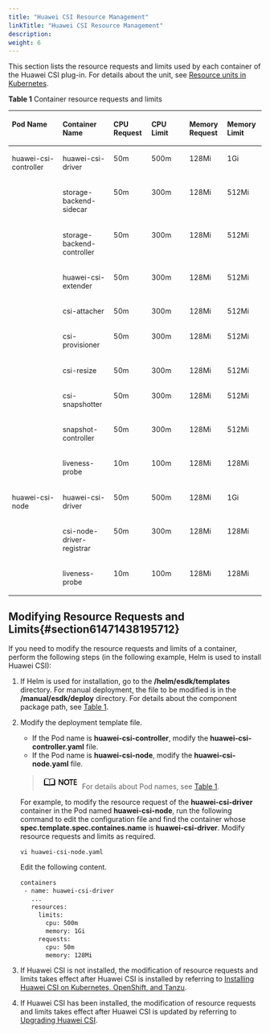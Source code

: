 ```yaml
---
title: "Huawei CSI Resource Management"
linkTitle: "Huawei CSI Resource Management"
description: 
weight: 6
---
```


This section lists the resource requests and limits used by each container of the Huawei CSI plug-in. For details about the unit, see  [Resource units in Kubernetes](https://kubernetes.io/docs/concepts/configuration/manage-resources-containers/#resource-units-in-kubernetes).

**Table  1**  Container resource requests and limits

<a name="table4106151116363"></a>
<table><thead align="left"><tr id="row131061011123614"><th class="cellrowborder" valign="top" width="20.022002200220022%" id="mcps1.2.7.1.1"><p id="p210671110368"><a name="p210671110368"></a><a name="p210671110368"></a>Pod Name</p>
</th>
<th class="cellrowborder" valign="top" width="20.132013201320138%" id="mcps1.2.7.1.2"><p id="p1110641123613"><a name="p1110641123613"></a><a name="p1110641123613"></a>Container Name</p>
</th>
<th class="cellrowborder" valign="top" width="14.951495149514955%" id="mcps1.2.7.1.3"><p id="p13106111123616"><a name="p13106111123616"></a><a name="p13106111123616"></a>CPU Request</p>
</th>
<th class="cellrowborder" valign="top" width="14.971497149714974%" id="mcps1.2.7.1.4"><p id="p16106141193612"><a name="p16106141193612"></a><a name="p16106141193612"></a>CPU Limit</p>
</th>
<th class="cellrowborder" valign="top" width="14.961496149614966%" id="mcps1.2.7.1.5"><p id="p1859019004018"><a name="p1859019004018"></a><a name="p1859019004018"></a>Memory Request</p>
</th>
<th class="cellrowborder" valign="top" width="14.961496149614966%" id="mcps1.2.7.1.6"><p id="p759011074012"><a name="p759011074012"></a><a name="p759011074012"></a>Memory Limit</p>
</th>
</tr>
</thead>
<tbody><tr id="row1410617113360"><td class="cellrowborder" rowspan="10" align="left" valign="top" width="20.022002200220022%" headers="mcps1.2.7.1.1 "><p id="p12106711173612"><a name="p12106711173612"></a><a name="p12106711173612"></a>huawei-csi-controller</p>
</td>
<td class="cellrowborder" valign="top" width="20.132013201320138%" headers="mcps1.2.7.1.2 "><p id="p203561471148"><a name="p203561471148"></a><a name="p203561471148"></a>huawei-csi-driver</p>
</td>
<td class="cellrowborder" valign="top" width="14.951495149514955%" headers="mcps1.2.7.1.3 "><p id="p1410691114363"><a name="p1410691114363"></a><a name="p1410691114363"></a>50m</p>
</td>
<td class="cellrowborder" valign="top" width="14.971497149714974%" headers="mcps1.2.7.1.4 "><p id="p101068119366"><a name="p101068119366"></a><a name="p101068119366"></a>500m</p>
</td>
<td class="cellrowborder" valign="top" width="14.961496149614966%" headers="mcps1.2.7.1.5 "><p id="p5106151123614"><a name="p5106151123614"></a><a name="p5106151123614"></a>128Mi</p>
</td>
<td class="cellrowborder" valign="top" width="14.961496149614966%" headers="mcps1.2.7.1.6 "><p id="p1810641153618"><a name="p1810641153618"></a><a name="p1810641153618"></a>1Gi</p>
</td>
</tr>
<tr id="row110621117367"><td class="cellrowborder" valign="top" headers="mcps1.2.7.1.1 "><p id="p163578472412"><a name="p163578472412"></a><a name="p163578472412"></a>storage-backend-sidecar</p>
</td>
<td class="cellrowborder" valign="top" headers="mcps1.2.7.1.2 "><p id="p1610671183614"><a name="p1610671183614"></a><a name="p1610671183614"></a>50m</p>
</td>
<td class="cellrowborder" valign="top" headers="mcps1.2.7.1.3 "><p id="p61581135114813"><a name="p61581135114813"></a><a name="p61581135114813"></a>300m</p>
</td>
<td class="cellrowborder" valign="top" headers="mcps1.2.7.1.4 "><p id="p4757124517489"><a name="p4757124517489"></a><a name="p4757124517489"></a>128Mi</p>
</td>
<td class="cellrowborder" valign="top" headers="mcps1.2.7.1.5 "><p id="p83571147748"><a name="p83571147748"></a><a name="p83571147748"></a>512Mi</p>
</td>
</tr>
<tr id="row210615118362"><td class="cellrowborder" valign="top" headers="mcps1.2.7.1.1 "><p id="p153574471746"><a name="p153574471746"></a><a name="p153574471746"></a>storage-backend-controller</p>
</td>
<td class="cellrowborder" valign="top" headers="mcps1.2.7.1.2 "><p id="p141061711183613"><a name="p141061711183613"></a><a name="p141061711183613"></a>50m</p>
</td>
<td class="cellrowborder" valign="top" headers="mcps1.2.7.1.3 "><p id="p1163203634812"><a name="p1163203634812"></a><a name="p1163203634812"></a>300m</p>
</td>
<td class="cellrowborder" valign="top" headers="mcps1.2.7.1.4 "><p id="p1130414612485"><a name="p1130414612485"></a><a name="p1130414612485"></a>128Mi</p>
</td>
<td class="cellrowborder" valign="top" headers="mcps1.2.7.1.5 "><p id="p33573471747"><a name="p33573471747"></a><a name="p33573471747"></a>512Mi</p>
</td>
</tr>
<tr id="row247533714401"><td class="cellrowborder" valign="top" headers="mcps1.2.7.1.1 "><p id="p174756378403"><a name="p174756378403"></a><a name="p174756378403"></a>huawei-csi-extender</p>
</td>
<td class="cellrowborder" valign="top" headers="mcps1.2.7.1.2 "><p id="p164756370401"><a name="p164756370401"></a><a name="p164756370401"></a>50m</p>
</td>
<td class="cellrowborder" valign="top" headers="mcps1.2.7.1.3 "><p id="p11475123794016"><a name="p11475123794016"></a><a name="p11475123794016"></a>300m</p>
</td>
<td class="cellrowborder" valign="top" headers="mcps1.2.7.1.4 "><p id="p1547573710407"><a name="p1547573710407"></a><a name="p1547573710407"></a>128Mi</p>
</td>
<td class="cellrowborder" valign="top" headers="mcps1.2.7.1.5 "><p id="p1347520377408"><a name="p1347520377408"></a><a name="p1347520377408"></a>512Mi</p>
</td>
</tr>
<tr id="row4107611173614"><td class="cellrowborder" valign="top" headers="mcps1.2.7.1.1 "><p id="p173573478411"><a name="p173573478411"></a><a name="p173573478411"></a>csi-attacher</p>
</td>
<td class="cellrowborder" valign="top" headers="mcps1.2.7.1.2 "><p id="p74288152500"><a name="p74288152500"></a><a name="p74288152500"></a>50m</p>
</td>
<td class="cellrowborder" valign="top" headers="mcps1.2.7.1.3 "><p id="p13107511123616"><a name="p13107511123616"></a><a name="p13107511123616"></a>300m</p>
</td>
<td class="cellrowborder" valign="top" headers="mcps1.2.7.1.4 "><p id="p975194719487"><a name="p975194719487"></a><a name="p975194719487"></a>128Mi</p>
</td>
<td class="cellrowborder" valign="top" headers="mcps1.2.7.1.5 "><p id="p935716471142"><a name="p935716471142"></a><a name="p935716471142"></a>512Mi</p>
</td>
</tr>
<tr id="row131071311153611"><td class="cellrowborder" valign="top" headers="mcps1.2.7.1.1 "><p id="p135774719410"><a name="p135774719410"></a><a name="p135774719410"></a>csi-provisioner</p>
</td>
<td class="cellrowborder" valign="top" headers="mcps1.2.7.1.2 "><p id="p18428111585012"><a name="p18428111585012"></a><a name="p18428111585012"></a>50m</p>
</td>
<td class="cellrowborder" valign="top" headers="mcps1.2.7.1.3 "><p id="p4534744175020"><a name="p4534744175020"></a><a name="p4534744175020"></a>300m</p>
</td>
<td class="cellrowborder" valign="top" headers="mcps1.2.7.1.4 "><p id="p6761947104814"><a name="p6761947104814"></a><a name="p6761947104814"></a>128Mi</p>
</td>
<td class="cellrowborder" valign="top" headers="mcps1.2.7.1.5 "><p id="p1135764717411"><a name="p1135764717411"></a><a name="p1135764717411"></a>512Mi</p>
</td>
</tr>
<tr id="row1110861113617"><td class="cellrowborder" valign="top" headers="mcps1.2.7.1.1 "><p id="p103571547841"><a name="p103571547841"></a><a name="p103571547841"></a>csi-resize</p>
</td>
<td class="cellrowborder" valign="top" headers="mcps1.2.7.1.2 "><p id="p194284150502"><a name="p194284150502"></a><a name="p194284150502"></a>50m</p>
</td>
<td class="cellrowborder" valign="top" headers="mcps1.2.7.1.3 "><p id="p3144194595015"><a name="p3144194595015"></a><a name="p3144194595015"></a>300m</p>
</td>
<td class="cellrowborder" valign="top" headers="mcps1.2.7.1.4 "><p id="p1641825274814"><a name="p1641825274814"></a><a name="p1641825274814"></a>128Mi</p>
</td>
<td class="cellrowborder" valign="top" headers="mcps1.2.7.1.5 "><p id="p335710477411"><a name="p335710477411"></a><a name="p335710477411"></a>512Mi</p>
</td>
</tr>
<tr id="row3919175014413"><td class="cellrowborder" valign="top" headers="mcps1.2.7.1.1 "><p id="p1635711471247"><a name="p1635711471247"></a><a name="p1635711471247"></a>csi-snapshotter</p>
</td>
<td class="cellrowborder" valign="top" headers="mcps1.2.7.1.2 "><p id="p18275151810505"><a name="p18275151810505"></a><a name="p18275151810505"></a>50m</p>
</td>
<td class="cellrowborder" valign="top" headers="mcps1.2.7.1.3 "><p id="p9641122585116"><a name="p9641122585116"></a><a name="p9641122585116"></a>300m</p>
</td>
<td class="cellrowborder" valign="top" headers="mcps1.2.7.1.4 "><p id="p141915211487"><a name="p141915211487"></a><a name="p141915211487"></a>128Mi</p>
</td>
<td class="cellrowborder" valign="top" headers="mcps1.2.7.1.5 "><p id="p9107847205119"><a name="p9107847205119"></a><a name="p9107847205119"></a>512Mi</p>
</td>
</tr>
<tr id="row11704145044115"><td class="cellrowborder" valign="top" headers="mcps1.2.7.1.1 "><p id="p43581947845"><a name="p43581947845"></a><a name="p43581947845"></a>snapshot-controller</p>
</td>
<td class="cellrowborder" valign="top" headers="mcps1.2.7.1.2 "><p id="p142751918185015"><a name="p142751918185015"></a><a name="p142751918185015"></a>50m</p>
</td>
<td class="cellrowborder" valign="top" headers="mcps1.2.7.1.3 "><p id="p7641125165114"><a name="p7641125165114"></a><a name="p7641125165114"></a>300m</p>
</td>
<td class="cellrowborder" valign="top" headers="mcps1.2.7.1.4 "><p id="p12419155218484"><a name="p12419155218484"></a><a name="p12419155218484"></a>128Mi</p>
</td>
<td class="cellrowborder" valign="top" headers="mcps1.2.7.1.5 "><p id="p2107134716518"><a name="p2107134716518"></a><a name="p2107134716518"></a>512Mi</p>
</td>
</tr>
<tr id="row8401617164917"><td class="cellrowborder" valign="top" headers="mcps1.2.7.1.1 "><p id="p1541817204910"><a name="p1541817204910"></a><a name="p1541817204910"></a>liveness-probe</p>
</td>
<td class="cellrowborder" valign="top" headers="mcps1.2.7.1.2 "><p id="p027511186507"><a name="p027511186507"></a><a name="p027511186507"></a>10m</p>
</td>
<td class="cellrowborder" valign="top" headers="mcps1.2.7.1.3 "><p id="p4641162516512"><a name="p4641162516512"></a><a name="p4641162516512"></a>100m</p>
</td>
<td class="cellrowborder" valign="top" headers="mcps1.2.7.1.4 "><p id="p5416174491"><a name="p5416174491"></a><a name="p5416174491"></a>128Mi</p>
</td>
<td class="cellrowborder" valign="top" headers="mcps1.2.7.1.5 "><p id="p610711476511"><a name="p610711476511"></a><a name="p610711476511"></a>128Mi</p>
</td>
</tr>
<tr id="row115187505412"><td class="cellrowborder" rowspan="3" align="left" valign="top" width="20.022002200220022%" headers="mcps1.2.7.1.1 "><p id="p1751885019415"><a name="p1751885019415"></a><a name="p1751885019415"></a>huawei-csi-node</p>
</td>
<td class="cellrowborder" valign="top" width="20.132013201320138%" headers="mcps1.2.7.1.2 "><p id="p251875084118"><a name="p251875084118"></a><a name="p251875084118"></a>huawei-csi-driver</p>
</td>
<td class="cellrowborder" valign="top" width="14.951495149514955%" headers="mcps1.2.7.1.3 "><p id="p627581812504"><a name="p627581812504"></a><a name="p627581812504"></a>50m</p>
</td>
<td class="cellrowborder" valign="top" width="14.971497149714974%" headers="mcps1.2.7.1.4 "><p id="p1038372718517"><a name="p1038372718517"></a><a name="p1038372718517"></a>500m</p>
</td>
<td class="cellrowborder" valign="top" width="14.961496149614966%" headers="mcps1.2.7.1.5 "><p id="p3419105244811"><a name="p3419105244811"></a><a name="p3419105244811"></a>128Mi</p>
</td>
<td class="cellrowborder" valign="top" width="14.961496149614966%" headers="mcps1.2.7.1.6 "><p id="p910714473510"><a name="p910714473510"></a><a name="p910714473510"></a>1Gi</p>
</td>
</tr>
<tr id="row935545014415"><td class="cellrowborder" valign="top" headers="mcps1.2.7.1.1 "><p id="p8355750114116"><a name="p8355750114116"></a><a name="p8355750114116"></a>csi-node-driver-registrar</p>
</td>
<td class="cellrowborder" valign="top" headers="mcps1.2.7.1.2 "><p id="p11275131811509"><a name="p11275131811509"></a><a name="p11275131811509"></a>50m</p>
</td>
<td class="cellrowborder" valign="top" headers="mcps1.2.7.1.3 "><p id="p3383122720510"><a name="p3383122720510"></a><a name="p3383122720510"></a>300m</p>
</td>
<td class="cellrowborder" valign="top" headers="mcps1.2.7.1.4 "><p id="p62875419489"><a name="p62875419489"></a><a name="p62875419489"></a>128Mi</p>
</td>
<td class="cellrowborder" valign="top" headers="mcps1.2.7.1.5 "><p id="p21071647115118"><a name="p21071647115118"></a><a name="p21071647115118"></a>128Mi</p>
</td>
</tr>
<tr id="row618465014414"><td class="cellrowborder" valign="top" headers="mcps1.2.7.1.1 "><p id="p1518416506417"><a name="p1518416506417"></a><a name="p1518416506417"></a>liveness-probe</p>
</td>
<td class="cellrowborder" valign="top" headers="mcps1.2.7.1.2 "><p id="p182750181507"><a name="p182750181507"></a><a name="p182750181507"></a>10m</p>
</td>
<td class="cellrowborder" valign="top" headers="mcps1.2.7.1.3 "><p id="p18383227195110"><a name="p18383227195110"></a><a name="p18383227195110"></a>100m</p>
</td>
<td class="cellrowborder" valign="top" headers="mcps1.2.7.1.4 "><p id="p132812542485"><a name="p132812542485"></a><a name="p132812542485"></a>128Mi</p>
</td>
<td class="cellrowborder" valign="top" headers="mcps1.2.7.1.5 "><p id="p1418412507416"><a name="p1418412507416"></a><a name="p1418412507416"></a>128Mi</p>
</td>
</tr>
</tbody>
</table>

## Modifying Resource Requests and Limits{#section61471438195712}

If you need to modify the resource requests and limits of a container, perform the following steps \(in the following example, Helm is used to install Huawei CSI\):

1.  If Helm is used for installation, go to the  **/helm/esdk/templates**  directory. For manual deployment, the file to be modified is in the  **/manual/esdk/deploy**  directory. For details about the component package path, see  [Table 1](/docs/installation-and-deployment/installation-preparations/downloading-the-huawei-csi-software-package#en-us_topic_0150885197_table17200162435412).
2.  Modify the deployment template file.

    -   If the Pod name is  **huawei-csi-controller**, modify the  **huawei-csi-controller.yaml**  file.
    -   If the Pod name is  **huawei-csi-node**, modify the  **huawei-csi-node.yaml**  file.

    >![](/public_sys-resources/en/icon-note.gif)
    >For details about Pod names, see  [Table 1](#table4106151116363).

    For example, to modify the resource request of the  **huawei-csi-driver**  container in the Pod named  **huawei-csi-node**, run the following command to edit the configuration file and find the container whose  **spec.template.spec.containes.name**  is  **huawei-csi-driver**. Modify resource requests and limits as required.

    ```
    vi huawei-csi-node.yaml
    ```

    Edit the following content.

    ```
    containers
     - name: huawei-csi-driver
       ...
       resources:
         limits:
           cpu: 500m
           memory: 1Gi
         requests:
           cpu: 50m
           memory: 128Mi
    ```

3.  If Huawei CSI is not installed, the modification of resource requests and limits takes effect after Huawei CSI is installed by referring to  [Installing Huawei CSI on Kubernetes, OpenShift, and Tanzu](/docs/installation-and-deployment/installing-huawei-csi/installing-huawei-csi-using-helm/installing-huawei-csi-on-kubernetes-openshift-and-tanzu).
4.  If Huawei CSI has been installed, the modification of resource requests and limits takes effect after Huawei CSI is updated by referring to  [Upgrading Huawei CSI](/docs/installation-and-deployment/upgrading-or-rolling-back-huawei-csi/upgrading-or-rolling-back-huawei-csi-using-helm/upgrading-huawei-csi/upgrading-huawei-csi-on-kubernetes-openshift-and-tanzu#section6841317173013).


